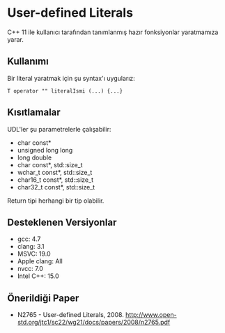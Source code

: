 # User-defined Literals

C++ 11 ile kullanıcı tarafından tanımlanmış hazır fonksiyonlar yaratmamıza yarar.

## Kullanımı

Bir literal yaratmak için şu syntax'ı uygularız:
    
    T operator "" literalIsmi (...) {...}

## Kısıtlamalar

UDL'ler şu parametrelerle çalışabilir:
- char const*
- unsigned long long
- long double
- char const*, std::size_t
- wchar_t const*, std::size_t
- char16_t const*, std::size_t
- char32_t const*, std::size_t

Return tipi herhangi bir tip olabilir.

## Desteklenen Versiyonlar

- gcc: 4.7
- clang: 3.1
- MSVC: 19.0
- Apple clang: All
- nvcc: 7.0
- Intel C++: 15.0

## Önerildiği Paper

- N2765 - User-defined Literals, 2008. http://www.open-std.org/jtc1/sc22/wg21/docs/papers/2008/n2765.pdf